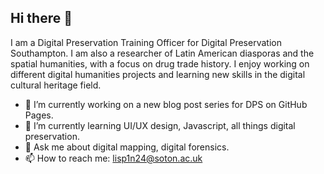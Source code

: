 ## Hi there 👋

I am a Digital Preservation Training Officer for Digital Preservation Southampton. I am also a researcher of Latin American diasporas and the spatial humanities, with a focus on drug trade history. I enjoy working on different digital humanities projects and learning new skills in the digital cultural heritage field.

- 🔭 I’m currently working on a new blog post series for DPS on GitHub Pages.
- 🌱 I’m currently learning UI/UX design, Javascript, all things digital preservation.
- 💬 Ask me about digital mapping, digital forensics.
- 📫 How to reach me: lisp1n24@soton.ac.uk
<!--
**laurisasastoque/laurisasastoque** is a ✨ _special_ ✨ repository because its `README.md` (this file) appears on your GitHub profile.

Here are some ideas to get you started:

- 🔭 I’m currently working on ...
- 🌱 I’m currently learning ...
- 👯 I’m looking to collaborate on ...
- 🤔 I’m looking for help with ...
- 💬 Ask me about ...
- 📫 How to reach me: ...
- 😄 Pronouns: ...
- ⚡ Fun fact: ...
-->
